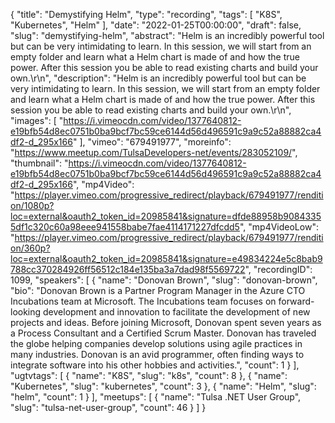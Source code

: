 {
  "title": "Demystifying Helm",
  "type": "recording",
  "tags": [
    "K8S",
    "Kubernetes",
    "Helm"
  ],
  "date": "2022-01-25T00:00:00",
  "draft": false,
  "slug": "demystifying-helm",
  "abstract": "Helm is an incredibly powerful tool but can be very intimidating to learn. In this session, we will start from an empty folder and learn what a Helm chart is made of and how the true power. After this session you be able to read existing charts and build your own.\r\n",
  "description": "Helm is an incredibly powerful tool but can be very intimidating to learn. In this session, we will start from an empty folder and learn what a Helm chart is made of and how the true power. After this session you be able to read existing charts and build your own.\r\n",
  "images": [
    "https://i.vimeocdn.com/video/1377640812-e19bfb54d8ec0751b0ba9bcf7bc59ce6144d56d496591c9a9c52a88882ca4df2-d_295x166"
  ],
  "vimeo": "679491977",
  "moreinfo": "https://www.meetup.com/TulsaDevelopers-net/events/283052109/",
  "thumbnail": "https://i.vimeocdn.com/video/1377640812-e19bfb54d8ec0751b0ba9bcf7bc59ce6144d56d496591c9a9c52a88882ca4df2-d_295x166",
  "mp4Video": "https://player.vimeo.com/progressive_redirect/playback/679491977/rendition/1080p?loc=external&oauth2_token_id=20985841&signature=dfde88958b90843355df1c320c60a98eee941558babe7fae4114171227dfcdd5",
  "mp4VideoLow": "https://player.vimeo.com/progressive_redirect/playback/679491977/rendition/360p?loc=external&oauth2_token_id=20985841&signature=e49834224e5c8bab9788cc370284926ff56512c184e135ba3a7dad98f5569722",
  "recordingID": 1099,
  "speakers": [
    {
      "name": "Donovan Brown",
      "slug": "donovan-brown",
      "bio": "Donovan Brown is a Partner Program Manager in the Azure CTO Incubations team at Microsoft. The Incubations team focuses on forward-looking development and innovation to facilitate the development of new projects and ideas. Before joining Microsoft, Donovan spent seven years as a Process Consultant and a Certified Scrum Master. Donovan has traveled the globe helping companies develop solutions using agile practices in many industries. Donovan is an avid programmer, often finding ways to integrate software into his other hobbies and activities.",
      "count": 1
    }
  ],
  "ugtvtags": [
    {
      "name": "K8S",
      "slug": "k8s",
      "count": 8
    },
    {
      "name": "Kubernetes",
      "slug": "kubernetes",
      "count": 3
    },
    {
      "name": "Helm",
      "slug": "helm",
      "count": 1
    }
  ],
  "meetups": [
    {
      "name": "Tulsa .NET User Group",
      "slug": "tulsa-net-user-group",
      "count": 46
    }
  ]
}